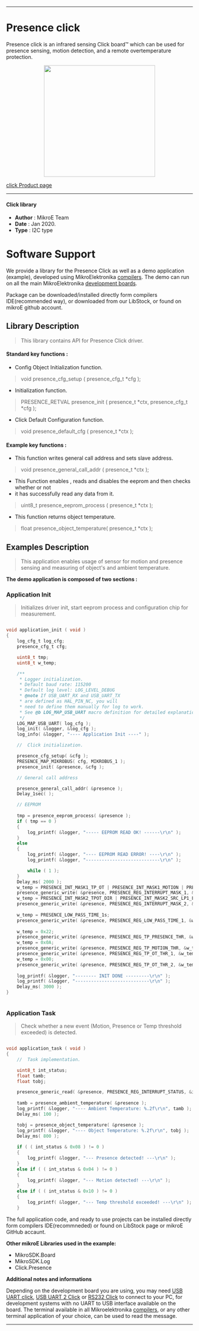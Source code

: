
---
# Presence click

Presence click is an infrared sensing Click board™ which can be used for presence sensing, motion detection, and a remote overtemperature protection. 

<p align="center">
  <img src="https://download.mikroe.com/images/click_for_ide/presence_click.png" height=300px>
</p>

[click Product page](https://www.mikroe.com/presence-click)

---


#### Click library 

- **Author**        : MikroE Team
- **Date**          : Jan 2020.
- **Type**          : I2C type


# Software Support

We provide a library for the Presence Click 
as well as a demo application (example), developed using MikroElektronika 
[compilers](https://shop.mikroe.com/compilers). 
The demo can run on all the main MikroElektronika [development boards](https://shop.mikroe.com/development-boards).

Package can be downloaded/installed directly form compilers IDE(recommended way), or downloaded from our LibStock, or found on mikroE github account. 

## Library Description

> This library contains API for Presence Click driver.

#### Standard key functions :

- Config Object Initialization function.
> void presence_cfg_setup ( presence_cfg_t *cfg ); 
 
- Initialization function.
> PRESENCE_RETVAL presence_init ( presence_t *ctx, presence_cfg_t *cfg );

- Click Default Configuration function.
> void presence_default_cfg ( presence_t *ctx );


#### Example key functions :

- This function writes general call address and sets slave address.
> void presence_general_call_addr ( presence_t *ctx );
 
- This Function enables , reads and disables the eeprom and then checks whether or not 
- it has successfully read any data from it.
> uint8_t presence_eeprom_process ( presence_t *ctx );

- This function returns object temperature.
> float presence_object_temperature( presence_t *ctx );

## Examples Description

> This application enables usage of sensor for motion and presence sensing 
> and measuring of object's and ambient temperature.


**The demo application is composed of two sections :**

### Application Init 

> Initializes driver init, start eeprom process and configuration chip for measurement.

```c

void application_init ( void )
{
    log_cfg_t log_cfg;
    presence_cfg_t cfg;

    uint8_t tmp;
    uint8_t w_temp;

    /** 
     * Logger initialization.
     * Default baud rate: 115200
     * Default log level: LOG_LEVEL_DEBUG
     * @note If USB_UART_RX and USB_UART_TX 
     * are defined as HAL_PIN_NC, you will 
     * need to define them manually for log to work. 
     * See @b LOG_MAP_USB_UART macro definition for detailed explanation.
     */
    LOG_MAP_USB_UART( log_cfg );
    log_init( &logger, &log_cfg );
    log_info( &logger, "---- Application Init ----" );

    //  Click initialization.

    presence_cfg_setup( &cfg );
    PRESENCE_MAP_MIKROBUS( cfg, MIKROBUS_1 );
    presence_init( &presence, &cfg );

    // General call address

    presence_general_call_addr( &presence );
    Delay_1sec( );

    // EEPROM
    
    tmp = presence_eeprom_process( &presence );
    if ( tmp == 0 )
    {
        log_printf( &logger, "----- EEPROM READ OK! ------\r\n" );
    }
    else
    {
        log_printf( &logger, "---- EEPROM READ ERROR! ----\r\n" );
        log_printf( &logger, "----------------------------\r\n" );

        while ( 1 );
    }
    Delay_ms( 2000 );
    w_temp = PRESENCE_INT_MASK1_TP_OT | PRESENCE_INT_MASK1_MOTION | PRESENCE_INT_MASK1_PRESENCE;
    presence_generic_write( &presence, PRESENCE_REG_INTERRUPT_MASK_1, &w_temp, 1 );
    w_temp = PRESENCE_INT_MASK2_TPOT_DIR | PRESENCE_INT_MASK2_SRC_LP1_LP2 | PRESENCE_INT_MASK2_CYCLE_TIME_30ms;
    presence_generic_write( &presence, PRESENCE_REG_INTERRUPT_MASK_2, &w_temp, 1 );
    
    w_temp = PRESENCE_LOW_PASS_TIME_1s;
    presence_generic_write( &presence, PRESENCE_REG_LOW_PASS_TIME_1, &w_temp, 1 );
    
    w_temp = 0x22;
    presence_generic_write( &presence, PRESENCE_REG_TP_PRESENCE_THR, &w_temp, 1 );
    w_temp = 0x0A;
    presence_generic_write( &presence, PRESENCE_REG_TP_MOTION_THR, &w_temp, 1 );
    presence_generic_write( &presence, PRESENCE_REG_TP_OT_THR_1, &w_temp, 1 );
    w_temp = 0x00;
    presence_generic_write( &presence, PRESENCE_REG_TP_OT_THR_2, &w_temp, 1 );
    
    log_printf( &logger, "-------- INIT DONE ---------\r\n" );
    log_printf( &logger, "----------------------------\r\n" );
    Delay_ms( 3000 );
}
  
```

### Application Task

> Check whether a new event (Motion, Presence or Temp threshold exceeded) is detected.

```c

void application_task ( void )
{
    //  Task implementation.

    uint8_t int_status;
    float tamb;
    float tobj;

    presence_generic_read( &presence, PRESENCE_REG_INTERRUPT_STATUS, &int_status, 1 );
    
    tamb = presence_ambient_temperature( &presence );
    log_printf( &logger, "---- Ambient Temperature: %.2f\r\n", tamb );
    Delay_ms( 100 );

    tobj = presence_object_temperature( &presence );
    log_printf( &logger, "---- Object Temperature: %.2f\r\n", tobj );
    Delay_ms( 800 );
        
    if ( ( int_status & 0x08 ) != 0 )
    {
        log_printf( &logger, "--- Presence detected! ---\r\n" );
    }
    else if ( ( int_status & 0x04 ) != 0 )
    {
        log_printf( &logger, "--- Motion detected! ---\r\n" );
    }
    else if ( ( int_status & 0x10 ) != 0 )
    {
        log_printf( &logger, "--- Temp threshold exceeded! ---\r\n" );
    }

```

The full application code, and ready to use projects can be  installed directly form compilers IDE(recommneded) or found on LibStock page or mikroE GitHub accaunt.

**Other mikroE Libraries used in the example:** 

- MikroSDK.Board
- MikroSDK.Log
- Click.Presence

**Additional notes and informations**

Depending on the development board you are using, you may need 
[USB UART click](https://shop.mikroe.com/usb-uart-click), 
[USB UART 2 Click](https://shop.mikroe.com/usb-uart-2-click) or 
[RS232 Click](https://shop.mikroe.com/rs232-click) to connect to your PC, for 
development systems with no UART to USB interface available on the board. The 
terminal available in all Mikroelektronika 
[compilers](https://shop.mikroe.com/compilers), or any other terminal application 
of your choice, can be used to read the message.



---